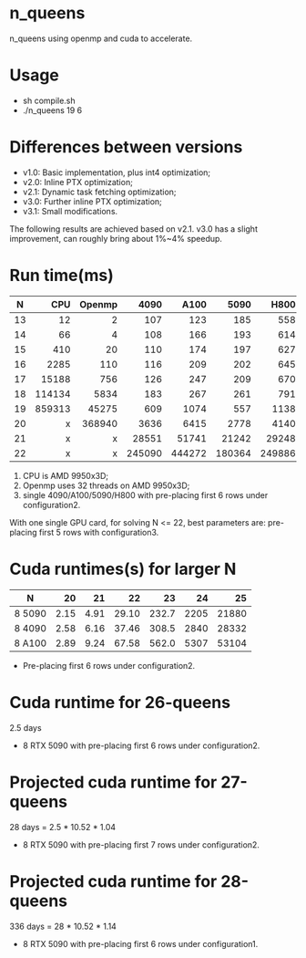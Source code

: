 # n_queens
n_queens using openmp and cuda to accelerate.
# Usage
* sh compile.sh
* ./n_queens 19 6
# Differences between versions
* v1.0: Basic implementation, plus int4 optimization;
* v2.0: Inline PTX optimization;
* v2.1: Dynamic task fetching optimization;
* v3.0: Further inline PTX optimization;
* v3.1: Small modifications.

The following results are achieved based on v2.1. v3.0 has a slight improvement, can roughly bring about 1%~4% speedup.
# Run time(ms)
| N  |  CPU |Openmp| 4090 | A100 | 5090 | H800 |   Count     |
|:--:|-----:|-----:|-----:|-----:|-----:|-----:|------------:|
| 13 |    12|     2|   107|   123|   185|   558|        73712|
| 14 |    66|     4|   108|   166|   193|   614|       365596|
| 15 |   410|    20|   110|   174|   197|   627|      2279184|
| 16 |  2285|   110|   116|   209|   202|   645|     14772512|
| 17 | 15188|   756|   126|   247|   209|   670|     95815104|
| 18 |114134|  5834|   183|   267|   261|   791|    666090624|
| 19 |859313| 45275|   609|  1074|   557|  1138|   4968057848|
| 20 |  x   |368940|  3636|  6415|  2778|  4140|  39029188884|
| 21 |  x   |  x   | 28551| 51741| 21242| 29248| 314666222712|
| 22 |  x   |  x   |245090|444272|180364|249886|2691008701644|
1. CPU is AMD 9950x3D;
2. Openmp uses 32 threads on AMD 9950x3D; 
3. single 4090/A100/5090/H800 with pre-placing first 6 rows under configuration2.

With one single GPU card, for solving N <= 22, best parameters are: pre-placing first 5 rows with configuration3.

# Cuda runtimes(s) for larger N
|  N   | 20 | 21  | 22  | 23  | 24 | 25  |
|:----:|---:|----:|----:|----:|---:|----:|
|8 5090|2.15|4.91 |29.10|232.7|2205|21880|
|8 4090|2.58|6.16 |37.46|308.5|2840|28332|
|8 A100|2.89|9.24 |67.58|562.0|5307|53104|

* Pre-placing first 6 rows under configuration2.

# Cuda runtime for 26-queens
2.5 days

* 8 RTX 5090 with pre-placing first 6 rows under configuration2.

# Projected cuda runtime for 27-queens
28 days = 2.5 * 10.52 * 1.04

* 8 RTX 5090 with pre-placing first 7 rows under configuration2.

# Projected cuda runtime for 28-queens
336 days = 28 * 10.52 * 1.14

* 8 RTX 5090 with pre-placing first 6 rows under configuration1.
